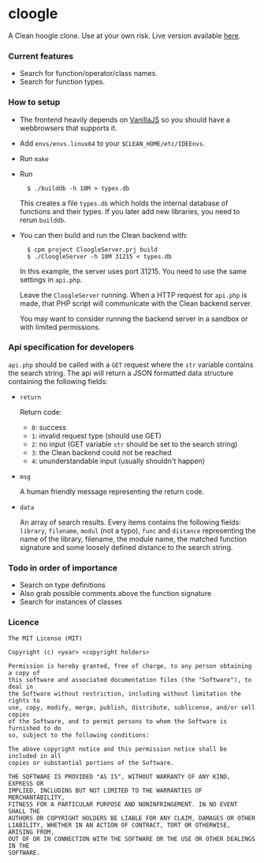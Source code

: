 # cloogle

A Clean hoogle clone. Use at your own risk. Live version available
[here](http://cloogle.org/).

### Current features
- Search for function/operator/class names.
- Search for function types.

### How to setup

- The frontend heavily depends on [VanillaJS](http://vanilla-js.com/) so you
	should have a webbrowsers that supports it.

- Add `envs/envs.linux64` to your `$CLEAN_HOME/etc/IDEEnvs`.

- Run `make`

- Run

		$ ./builddb -h 10M > types.db

	This creates a file `types.db` which holds the internal database of functions
	and their types. If you later add new libraries, you need to rerun `builddb`.

- You can then build and run the Clean backend with:

		$ cpm project CloogleServer.prj build
		$ ./CloogleServer -h 10M 31215 < types.db

	In this example, the server uses port 31215. You need to use the same
	settings in `api.php`.

	Leave the `CloogleServer` running. When a HTTP request for `api.php` is made,
	that PHP script will communicate with the Clean backend server.

	You may want to consider running the backend server in a sandbox or with
	limited permissions.

### Api specification for developers
`api.php` should be called with a `GET` request where the `str` variable
contains the search string. The api will return a JSON formatted data structure
containing the following fields:

- `return`

	Return code:

	* `0`: success
	* `1`: invalid request type (should use GET)
	* `2`: no input (GET variable `str` should be set to the search string)
	* `3`: the Clean backend could not be reached
	* `4`: ununderstandable input (usually shouldn't happen)

- `msg`

	A human friendly message representing the return code.

- `data`

	An array of search results. Every items contains the following fields:
	`library`, `filename`, `modul` (not a typo), `func` and `distance`
	representing the name of the library, filename, the module name, the matched
	function signature and some loosely defined distance to the search string.

### Todo in order of importance

- Search on type definitions
- Also grab possible comments above the function signature
- Search for instances of classes

### Licence

```
The MIT License (MIT)

Copyright (c) <year> <copyright holders>

Permission is hereby granted, free of charge, to any person obtaining a copy of
this software and associated documentation files (the "Software"), to deal in
the Software without restriction, including without limitation the rights to
use, copy, modify, merge, publish, distribute, sublicense, and/or sell copies
of the Software, and to permit persons to whom the Software is furnished to do
so, subject to the following conditions:

The above copyright notice and this permission notice shall be included in all
copies or substantial portions of the Software.

THE SOFTWARE IS PROVIDED "AS IS", WITHOUT WARRANTY OF ANY KIND, EXPRESS OR
IMPLIED, INCLUDING BUT NOT LIMITED TO THE WARRANTIES OF MERCHANTABILITY,
FITNESS FOR A PARTICULAR PURPOSE AND NONINFRINGEMENT. IN NO EVENT SHALL THE
AUTHORS OR COPYRIGHT HOLDERS BE LIABLE FOR ANY CLAIM, DAMAGES OR OTHER
LIABILITY, WHETHER IN AN ACTION OF CONTRACT, TORT OR OTHERWISE, ARISING FROM,
OUT OF OR IN CONNECTION WITH THE SOFTWARE OR THE USE OR OTHER DEALINGS IN THE
SOFTWARE.
```
